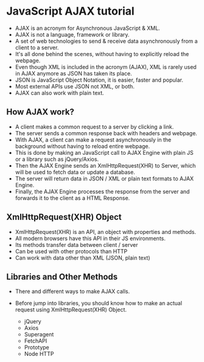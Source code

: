 # JavaScript AJAX tutorial

- AJAX is an acronym for Asynchronous JavaScript & XML.
- AJAX is not a language, framework or library.
- A set of web technologies to send & receive data asynchronously from a client to a server.
- It's all done behind the scenes, without having to explicitly reload the webpage.
- Even though XML is included in the acronym (AJAX), XML is rarely used in AJAX anymore as JSON has taken its place.
- JSON is JavaScript Object Notation, it is easier, faster and popular.
- Most external APIs use JSON not XML, or both.
- AJAX can also work with plain text.

## How AJAX work?

- A client makes a common request to a server by clicking a link.
- The server sends a common response back with headers and webpage.
- With AJAX, a client can make a request asynchronously in the background without having to reload entire webpage.
- This is done by making an JavaScript call to AJAX Engine with plain JS or a library such as jQuery/Axios.
- Then the AJAX Engine sends an XmlHttpRequest(XHR) to Server, which will be used to fetch data or update a database.
- The server will return data in JSON / XML or plain text formats to AJAX Engine.
- Finally, the AJAX Engine processes the response from the server and forwards it to the client as a HTML Response.

 
## XmlHttpRequest(XHR) Object

- XmlHttpRequest(XHR) is an API, an object with properties and methods.
- All modern browsers have this API in their JS environments. 
- Its methods transfer data between client / server
- Can be used with other protocols than HTTP
- Can work with data other than XML (JSON, plain text)


## Libraries and Other Methods

- There and different ways to make AJAX calls. 
- Before jump into libraries, you should know how to make an actual request using XmlHttpRequest(XHR) Object.     

    - jQuery
    - Axios
    - Superagent
    - FetchAPI
    - Prototype
    - Node HTTP


